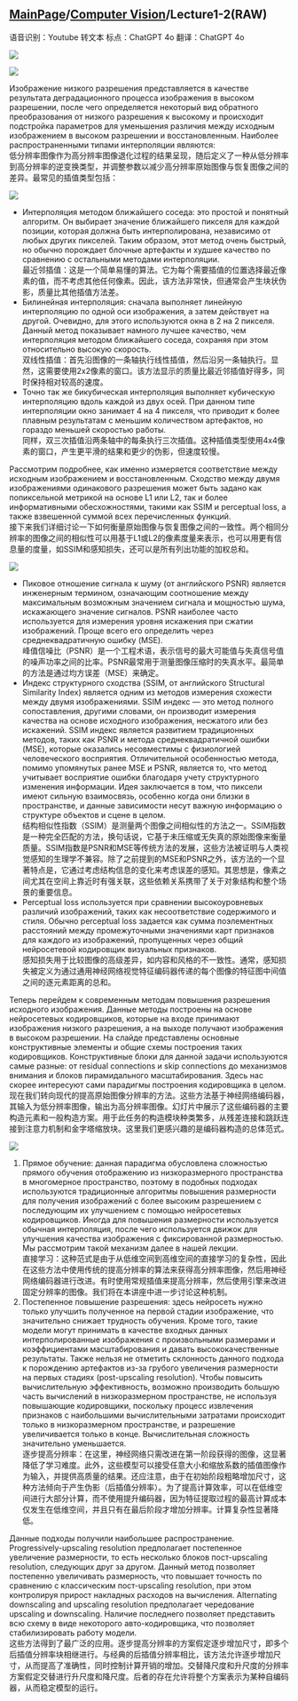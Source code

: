 ## [MainPage](../../index.md)/[Computer Vision](../README.md)/Lecture1-2(RAW)

语音识别：Youtube 转文本
标点：ChatGPT 4o
翻译：ChatGPT 4o

![](../pic/Lecture1-3.1.png)

![](../pic/Lecture1-2.4.png)

Изображение низкого разрешения представляется в качестве результата деградационного процесса изображения в высоком разрешении, после чего определяется некоторый вид обратного преобразования от низкого разрешения к высокому и происходит подстройка параметров для уменьшения различия между исходным изображением в высоком разрешении и восстановленным. Наиболее распространенными типами интерполяции являются:  
低分辨率图像作为高分辨率图像退化过程的结果呈现，随后定义了一种从低分辨率到高分辨率的逆变换类型，并调整参数以减少高分辨率原始图像与恢复图像之间的差异。最常见的插值类型包括：

![](../pic/Lecture1-3.2.png)

- Интерполяция методом ближайшего соседа: это простой и понятный алгоритм. Он выбирает значение ближайшего пикселя для каждой позиции, которая должна быть интерполирована, независимо от любых других пикселей. Таким образом, этот метод очень быстрый, но обычно порождает блочные артефакты и худшее качество по сравнению с остальными методами интерполяции.  
  最近邻插值：这是一个简单易懂的算法。它为每个需要插值的位置选择最近像素的值，而不考虑其他任何像素。因此，该方法非常快，但通常会产生块状伪影，质量比其他插值方法差。
- Билинейная интерполяция: сначала выполняет линейную интерполяцию по одной оси изображения, а затем действует на другой. Очевидно, для этого используются окна в 2 на 2 пикселя. Данный метод показывает намного лучшее качество, чем интерполяция методом ближайшего соседа, сохраняя при этом относительно высокую скорость.  
  双线性插值：首先沿图像的一条轴执行线性插值，然后沿另一条轴执行。显然，这需要使用2x2像素的窗口。该方法显示的质量比最近邻插值好得多，同时保持相对较高的速度。
- Точно так же бикубическая интерполяция выполняет кубическую интерполяцию вдоль каждой из двух осей. При данном типе интерполяции окно занимает 4 на 4 пикселя, что приводит к более плавным результатам с меньшим количеством артефактов, но гораздо меньшей скоростью работы.  
  同样，双三次插值沿两条轴中的每条执行三次插值。这种插值类型使用4x4像素的窗口，产生更平滑的结果和更少的伪影，但速度较慢。

Рассмотрим подробнее, как именно измеряется соответствие между исходным изображением и восстановленным. Сходство между двумя изображениями одинакового разрешения может быть задано как попиксельной метрикой на основе L1 или L2, так и более информативными обесхожностями, такими как SSIM и perceptual loss, а также взвешенной суммой всех перечисленных функций.  
接下来我们详细讨论一下如何衡量原始图像与恢复图像之间的一致性。两个相同分辨率的图像之间的相似性可以用基于L1或L2的像素度量来表示，也可以用更有信息量的度量，如SSIM和感知损失，还可以是所有列出功能的加权总和。

![](../pic/Lecture1-3.3.png)

- Пиковое отношение сигнала к шуму (от английского PSNR) является инженерным термином, означающим соотношение между максимальным возможным значением сигнала и мощностью шума, искажающего значение сигналов. PSNR наиболее часто используется для измерения уровня искажения при сжатии изображений. Проще всего его определить через среднеквадратичную ошибку (MSE).  
  峰值信噪比（PSNR）是一个工程术语，表示信号的最大可能值与失真信号值的噪声功率之间的比率。PSNR最常用于测量图像压缩时的失真水平。最简单的方法是通过均方误差（MSE）来确定。
- Индекс структурного сходства (SSIM, от английского Structural Similarity Index) является одним из методов измерения схожести между двумя изображениями. SSIM индекс — это метод полного сопоставления, другими словами, он производит измерения качества на основе исходного изображения, несжатого или без искажений. SSIM индекс является развитием традиционных методов, таких как PSNR и метода среднеквадратичной ошибки (MSE), которые оказались несовместимы с физиологией человеческого восприятия. Отличительной особенностью метода, помимо упомянутых ранее MSE и PSNR, является то, что метод учитывает восприятие ошибки благодаря учету структурного изменения информации. Идея заключается в том, что пиксели имеют сильную взаимосвязь, особенно когда они близки в пространстве, и данные зависимости несут важную информацию о структуре объектов и сцене в целом.  
  结构相似性指数（SSIM）是测量两个图像之间相似性的方法之一。SSIM指数是一种完全匹配的方法，换句话说，它基于未压缩或无失真的原始图像来衡量质量。SSIM指数是PSNR和MSE等传统方法的发展，这些方法被证明与人类视觉感知的生理学不兼容。除了之前提到的MSE和PSNR之外，该方法的一个显著特点是，它通过考虑结构信息的变化来考虑误差的感知。其思想是，像素之间尤其在空间上靠近时有强关联，这些依赖关系携带了关于对象结构和整个场景的重要信息。
- Perceptual loss используется при сравнении высокоуровневых различий изображений, таких как несоответствие содержимого и стиля. Обычно perceptual loss задается как сумма поэлементных расстояний между промежуточными значениями карт признаков для каждого из изображений, пропущенных через общий нейросетевой кодировщик визуальных признаков.  
  感知损失用于比较图像的高级差异，如内容和风格的不一致性。通常，感知损失被定义为通过通用神经网络视觉特征编码器传递的每个图像的特征图中间值之间的逐元素距离的总和。

Теперь перейдем к современным методам повышения разрешения исходного изображения. Данные методы построены на основе нейросетевых кодировщиков, которые на входе принимают изображения низкого разрешения, а на выходе получают изображения в высоком разрешении. На слайде представлены основные конструктивные элементы и общие схемы построения таких кодировщиков. Конструктивные блоки для данной задачи используются самые разные: от residual connections и skip connections до механизмов внимания и блоков пирамидального масштабирования. Здесь нас скорее интересуют сами парадигмы построения кодировщика в целом.  
现在我们转向现代的提高原始图像分辨率的方法。这些方法基于神经网络编码器，其输入为低分辨率图像，输出为高分辨率图像。幻灯片中展示了这些编码器的主要构造元素和一般构造方案。用于此任务的构造模块种类繁多，从残差连接和跳跃连接到注意力机制和金字塔缩放块。这里我们更感兴趣的是编码器构造的总体范式。

![](../pic/Lecture1-3.4.png)

1. Прямое обучение: данная парадигма обусловлена сложностью прямого обучения отображению из низкоразмерного пространства в многомерное пространство, поэтому в подобных подходах используются традиционные алгоритмы повышения размерности для получения изображений с более высоким разрешением с последующим их улучшением с помощью нейросетевых кодировщиков. Иногда для повышения размерности используется обычная интерполяция, после чего используется движок для улучшения качества изображения с фиксированной размерностью. Мы рассмотрим такой механизм далее в нашей лекции.  
   直接学习：这种范式是由于从低维空间到高维空间的直接学习的复杂性，因此在这些方法中使用传统的提高分辨率的算法来获得高分辨率图像，然后用神经网络编码器进行改进。有时使用常规插值来提高分辨率，然后使用引擎来改进固定分辨率的图像。我们将在本讲座中进一步讨论这种机制。
2. Постепенное повышение разрешения: здесь нейросеть нужно только улучшить полученное на первой стадии изображение, что значительно снижает трудность обучения. Кроме того, такие модели могут принимать в качестве входных данных интерполированные изображения с произвольными размерами и коэффициентами масштабирования и давать высококачественные результаты. Также нельзя не отметить склонность данного подхода к порождению артефактов из-за грубого увеличения размерности на первых стадиях (post-upscaling resolution). Чтобы повысить вычислительную эффективность, возможно производить большую часть вычислений в низкоразмерном пространстве, не используя повышающие кодировщики, поскольку процесс извлечения признаков с наибольшими вычислительными затратами происходит только в низкоразмерном пространстве, и разрешение увеличивается только в конце. Вычислительная сложность значительно уменьшается.  
   逐步提高分辨率：在这里，神经网络只需改进在第一阶段获得的图像，这显著降低了学习难度。此外，这些模型可以接受任意大小和缩放系数的插值图像作为输入，并提供高质量的结果。还应注意，由于在初始阶段粗略增加尺寸，这种方法倾向于产生伪影（后插值分辨率）。为了提高计算效率，可以在低维空间进行大部分计算，而不使用提升编码器，因为特征提取过程的最高计算成本仅发生在低维空间，并且只有在最后阶段才增加分辨率。计算复杂性显著降低。

Данные подходы получили наибольшее распространение. Progressively-upscaling resolution предполагает постепенное увеличение размерности, то есть несколько блоков пост-upscaling resolution, следующих друг за другом. Данный метод позволяет постепенно увеличивать размерность, что повышает точность по сравнению с классическим пост-upscaling resolution, при этом контролируя прирост накладных расходов на вычисления. Alternating downscaling and upscaling resolution предполагает чередование upscaling и downscaling. Наличие последнего позволяет представить всю схему в виде некоторого авто-кодировщика, что позволяет стабилизировать работу модели.  
这些方法得到了最广泛的应用。逐步提高分辨率的方案假定逐步增加尺寸，即多个后插值分辨率块相继进行。与经典的后插值分辨率相比，该方法允许逐步增加尺寸，从而提高了准确性，同时控制计算开销的增加。交替降尺度和升尺度的分辨率方案假定交替进行升尺度和降尺度。后者的存在允许将整个方案表示为某种自编码器，从而稳定模型的运行。